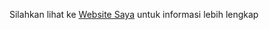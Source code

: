 Silahkan lihat ke
[Website Saya](https://zidanesaefulb.000webhostapp.com/ "Websitenya Saya") 
untuk informasi lebih lengkap